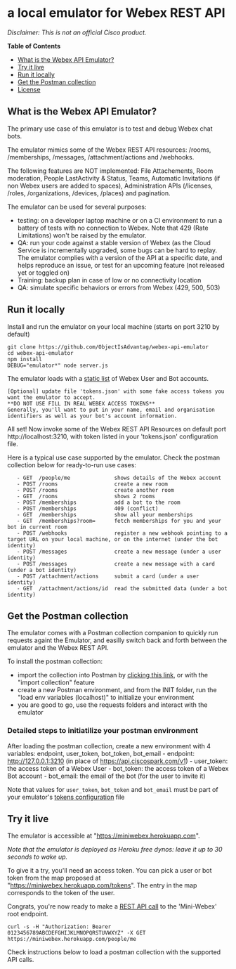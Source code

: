 # a local emulator for Webex REST API

_Disclaimer: This is not an official Cisco product._

**Table of Contents**

* [What is the Webex API Emulator?](#what-is-the-webex-api-emulator)
* [Try it live](#try-it-live)
* [Run it locally](#run-it-locally)
* [Get the Postman collection](#get-the-postman-collection)
* [License](./LICENSE)


## What is the Webex API Emulator?

The primary use case of this emulator is to test and debug Webex chat bots.

The emulator mimics some of the Webex REST API resources: /rooms, /memberships, /messages, /attachment/actions and /webhooks.

The following features are NOT implemented: File Attachements, Room moderation, People LastActivity & Status, Teams, Automatic Invitations (if non Webex users are added to spaces), Administration APIs (/licenses, /roles, /organizations, /devices, /places) and pagination.

The emulator can be used for several purposes:
- testing: on a developer laptop machine or on a CI environment to run a battery of tests with no connection to Webex. Note that 429 (Rate Limitations) won't be raised by the emulator.
- QA: run your code against a stable version of Webex (as the Cloud Service is incrementally upgraded, some bugs can be hard to replay. The emulator complies with a version of the API at a specific date, and helps reproduce an issue, or test for an upcoming feature (not released yet or toggled on)
- Training: backup plan in case of low or no connectivity location
- QA: simulate specific behaviors or errors from Webex (429, 500, 503)


## Run it locally

Install and run the emulator on your local machine (starts on port 3210 by default)

```shell
git clone https://github.com/ObjectIsAdvantag/webex-api-emulator
cd webex-api-emulator
npm install
DEBUG="emulator*" node server.js
```

The emulator loads with a [static list](./tokens.json) of Webex User and Bot accounts.

    [Optional] update file 'tokens.json' with some fake access tokens you want the emulator to accept. 
    **DO NOT USE FILL IN REAL WEBEX ACCESS TOKENS**
    Generally, you'll want to put in your name, email and organisation identifiers as well as your bot's account information. 

All set! 
Now invoke some of the Webex REST API Resources on default port http://localhost:3210, with token listed in your 'tokens.json' configuration file.

Here is a typical use case supported by the emulator. Check the postman collection below for ready-to-run use cases:

```
   - GET  /people/me              shows details of the Webex account
   - POST /rooms                  create a new room
   - POST /rooms                  create another room
   - GET  /rooms                  shows 2 rooms
   - POST /memberships            add a bot to the room
   - POST /memberships            409 (conflict)
   - GET  /memberships            show all your memberships
   - GET  /memberships?room=      fetch memberships for you and your bot in current room
   - POST /webhooks               register a new webhook pointing to a target URL on your local machine, or on the internet (under the bot identity)
   - POST /messages               create a new message (under a user identity)
   - POST /messages               create a new message with a card (under a bot identity)
   - POST /attachment/actions     submit a card (under a user identity)
   - GET  /attachment/actions/id  read the submitted data (under a bot identity)
```


## Get the Postman collection

The emulator comes with a Postman collection companion to quickly run requests againt the Emulator, and easilly switch back and forth between the emulator and the Webex REST API. 

To install the postman collection:
- import the collection into Postman by [clicking this link](https://www.getpostman.com/collections/c76412ea237207555b57), or with the "import collection" feature 
- create a new Postman environment, and from the INIT folder, run the "load env variables (localhost)" to initialize your environment
- you are good to go, use the requests folders and interact with the emulator

### Detailed steps to initiatilize your postman environment

After loading the postman collection, create a new environment with 4 variables: endpoint, user_token, bot_token, bot_email
    - endpoint: http://127.0.0.1:3210 (in place of https://api.ciscospark.com/v1)
    - user_token: the access token of a Webex User
    - bot_token: the access token of a Webex Bot account
    - bot_email: the email of the bot (for the user to invite it)

Note that values for `user_token`, `bot_token` and `bot_email` must be part of your emulator's [tokens configuration](./tokens.json) file


## Try it live

The emulator is accessible at "https://miniwebex.herokuapp.com". 

_Note that the emulator is deployed as Heroku free dynos: leave it up to 30 seconds to wake up._

To give it a try, you'll need an access token.
You can pick a user or bot token from the map proposed at "https://miniwebex.herokuapp.com/tokens". The entry in the map corresponds to the token of the user.

Congrats, you're now ready to make a [REST API call](https://developer.webex.com/getting-started.html) to the 'Mini-Webex' root endpoint.

```
curl -s -H "Authorization: Bearer 0123456789ABCDEFGHIJKLMNOPQRSTUVWXYZ" -X GET https://miniwebex.herokuapp.com/people/me
```

Check instructions below to load a postman collection with the supported API calls.
